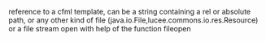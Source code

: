 reference to a cfml template, can be a string containing a rel or absolute path, or any other kind of file (java.io.File,lucee.commons.io.res.Resource) or a file stream open with help of the function fileopen